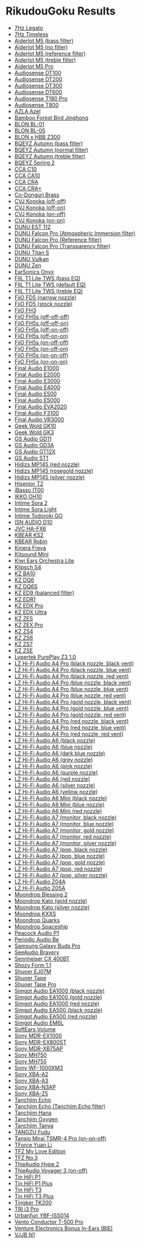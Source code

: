 # RikudouGoku Results

- [7Hz Legato](./in-ear/7Hz%20Legato)
- [7Hz Timeless](./in-ear/7Hz%20Timeless)
- [Aiderlot M5 (bass filter)](./in-ear/Aiderlot%20M5%20(bass%20filter))
- [Aiderlot M5 (no filter)](./in-ear/Aiderlot%20M5%20(no%20filter))
- [Aiderlot M5 (reference filter)](./in-ear/Aiderlot%20M5%20(reference%20filter))
- [Aiderlot M5 (treble filter)](./in-ear/Aiderlot%20M5%20(treble%20filter))
- [Aiderlot M5 Pro](./in-ear/Aiderlot%20M5%20Pro)
- [Audiosense DT100](./in-ear/Audiosense%20DT100)
- [Audiosense DT200](./in-ear/Audiosense%20DT200)
- [Audiosense DT300](./in-ear/Audiosense%20DT300)
- [Audiosense DT600](./in-ear/Audiosense%20DT600)
- [Audiosense T180 Pro](./in-ear/Audiosense%20T180%20Pro)
- [Audiosense T800](./in-ear/Audiosense%20T800)
- [AZLA Azel](./in-ear/AZLA%20Azel)
- [Bamboo Forest Bird Jinghong](./in-ear/Bamboo%20Forest%20Bird%20Jinghong)
- [BLON BL-01](./in-ear/BLON%20BL-01)
- [BLON BL-05](./in-ear/BLON%20BL-05)
- [BLON x HBB Z300](./in-ear/BLON%20x%20HBB%20Z300)
- [BQEYZ Autumn (bass filter)](./in-ear/BQEYZ%20Autumn%20(bass%20filter))
- [BQEYZ Autumn (normal filter)](./in-ear/BQEYZ%20Autumn%20(normal%20filter))
- [BQEYZ Autumn (treble filter)](./in-ear/BQEYZ%20Autumn%20(treble%20filter))
- [BQEYZ Spring 2](./in-ear/BQEYZ%20Spring%202)
- [CCA C10](./in-ear/CCA%20C10)
- [CCA CA10](./in-ear/CCA%20CA10)
- [CCA CRA](./in-ear/CCA%20CRA)
- [CCA CRA+](./in-ear/CCA%20CRA+)
- [Co-Donguri Brass](./in-ear/Co-Donguri%20Brass)
- [CVJ Konoka (off-off)](./in-ear/CVJ%20Konoka%20(off-off))
- [CVJ Konoka (off-on)](./in-ear/CVJ%20Konoka%20(off-on))
- [CVJ Konoka (on-off)](./in-ear/CVJ%20Konoka%20(on-off))
- [CVJ Konoka (on-on)](./in-ear/CVJ%20Konoka%20(on-on))
- [DUNU EST 112](./in-ear/DUNU%20EST%20112)
- [DUNU Falcon Pro (Atmospheric Immersion filter)](./in-ear/DUNU%20Falcon%20Pro%20(Atmospheric%20Immersion%20filter))
- [DUNU Falcon Pro (Reference filter)](./in-ear/DUNU%20Falcon%20Pro%20(Reference%20filter))
- [DUNU Falcon Pro (Transparency filter)](./in-ear/DUNU%20Falcon%20Pro%20(Transparency%20filter))
- [DUNU Titan S](./in-ear/DUNU%20Titan%20S)
- [DUNU Vulkan](./in-ear/DUNU%20Vulkan)
- [DUNU Zen](./in-ear/DUNU%20Zen)
- [EarSonics Onyx](./in-ear/EarSonics%20Onyx)
- [FIIL T1 Lite TWS (bass EQ)](./in-ear/FIIL%20T1%20Lite%20TWS%20(bass%20EQ))
- [FIIL T1 Lite TWS (default EQ)](./in-ear/FIIL%20T1%20Lite%20TWS%20(default%20EQ))
- [FIIL T1 Lite TWS (treble EQ)](./in-ear/FIIL%20T1%20Lite%20TWS%20(treble%20EQ))
- [FiiO FD5 (narrow nozzle)](./in-ear/FiiO%20FD5%20(narrow%20nozzle))
- [FiiO FD5 (stock nozzle)](./in-ear/FiiO%20FD5%20(stock%20nozzle))
- [FiiO FH3](./in-ear/FiiO%20FH3)
- [FiiO FH5s (off-off-off)](./in-ear/FiiO%20FH5s%20(off-off-off))
- [FiiO FH5s (off-off-on)](./in-ear/FiiO%20FH5s%20(off-off-on))
- [FiiO FH5s (off-on-off)](./in-ear/FiiO%20FH5s%20(off-on-off))
- [FiiO FH5s (off-on-on)](./in-ear/FiiO%20FH5s%20(off-on-on))
- [FiiO FH5s (on-off-off)](./in-ear/FiiO%20FH5s%20(on-off-off))
- [FiiO FH5s (on-off-on)](./in-ear/FiiO%20FH5s%20(on-off-on))
- [FiiO FH5s (on-on-off)](./in-ear/FiiO%20FH5s%20(on-on-off))
- [FiiO FH5s (on-on-on)](./in-ear/FiiO%20FH5s%20(on-on-on))
- [Final Audio E1000](./in-ear/Final%20Audio%20E1000)
- [Final Audio E2000](./in-ear/Final%20Audio%20E2000)
- [Final Audio E3000](./in-ear/Final%20Audio%20E3000)
- [Final Audio E4000](./in-ear/Final%20Audio%20E4000)
- [Final Audio E500](./in-ear/Final%20Audio%20E500)
- [Final Audio E5000](./in-ear/Final%20Audio%20E5000)
- [Final Audio EVA2020](./in-ear/Final%20Audio%20EVA2020)
- [Final Audio F3100](./in-ear/Final%20Audio%20F3100)
- [Final Audio VR3000](./in-ear/Final%20Audio%20VR3000)
- [Geek Wold GK10](./in-ear/Geek%20Wold%20GK10)
- [Geek Wold GK3](./in-ear/Geek%20Wold%20GK3)
- [GS Audio GD11](./in-ear/GS%20Audio%20GD11)
- [GS Audio GD3A](./in-ear/GS%20Audio%20GD3A)
- [GS Audio GT12X](./in-ear/GS%20Audio%20GT12X)
- [GS Audio ST1](./in-ear/GS%20Audio%20ST1)
- [Hidizs MP145 (red nozzle)](./in-ear/Hidizs%20MP145%20(red%20nozzle))
- [Hidizs MP145 (rosegold nozzle)](./in-ear/Hidizs%20MP145%20(rosegold%20nozzle))
- [Hidizs MP145 (silver nozzle)](./in-ear/Hidizs%20MP145%20(silver%20nozzle))
- [Hisenior T2](./in-ear/Hisenior%20T2)
- [iBasso IT00](./in-ear/iBasso%20IT00)
- [IKKO OH10](./in-ear/IKKO%20OH10)
- [Intime Sora 2](./in-ear/Intime%20Sora%202)
- [Intime Sora Light](./in-ear/Intime%20Sora%20Light)
- [Intime Todoroki GO](./in-ear/Intime%20Todoroki%20GO)
- [ISN AUDIO D10](./in-ear/ISN%20AUDIO%20D10)
- [JVC HA-FX6](./in-ear/JVC%20HA-FX6)
- [KBEAR KS2](./in-ear/KBEAR%20KS2)
- [KBEAR Robin](./in-ear/KBEAR%20Robin)
- [Kinera Freya](./in-ear/Kinera%20Freya)
- [Kitsound Mini](./in-ear/Kitsound%20Mini)
- [Kiwi Ears Orchestra Lite](./in-ear/Kiwi%20Ears%20Orchestra%20Lite)
- [Klipsch S4](./in-ear/Klipsch%20S4)
- [KZ BA10](./in-ear/KZ%20BA10)
- [KZ DQ6](./in-ear/KZ%20DQ6)
- [KZ DQ6S](./in-ear/KZ%20DQ6S)
- [KZ ED9 (balanced filter)](./in-ear/KZ%20ED9%20(balanced%20filter))
- [KZ EDR1](./in-ear/KZ%20EDR1)
- [KZ EDX Pro](./in-ear/KZ%20EDX%20Pro)
- [KZ EDX Ultra](./in-ear/KZ%20EDX%20Ultra)
- [KZ ZES](./in-ear/KZ%20ZES)
- [KZ ZEX Pro](./in-ear/KZ%20ZEX%20Pro)
- [KZ ZS4](./in-ear/KZ%20ZS4)
- [KZ ZS6](./in-ear/KZ%20ZS6)
- [KZ ZS7](./in-ear/KZ%20ZS7)
- [KZ ZSE](./in-ear/KZ%20ZSE)
- [Lypertek PurePlay Z3 1.0](./in-ear/Lypertek%20PurePlay%20Z3%201.0)
- [LZ Hi-Fi Audio A4 Pro (black nozzle, black vent)](./in-ear/LZ%20Hi-Fi%20Audio%20A4%20Pro%20(black%20nozzle,%20black%20vent))
- [LZ Hi-Fi Audio A4 Pro (black nozzle, blue vent)](./in-ear/LZ%20Hi-Fi%20Audio%20A4%20Pro%20(black%20nozzle,%20blue%20vent))
- [LZ Hi-Fi Audio A4 Pro (black nozzle, red vent)](./in-ear/LZ%20Hi-Fi%20Audio%20A4%20Pro%20(black%20nozzle,%20red%20vent))
- [LZ Hi-Fi Audio A4 Pro (blue nozzle, black vent)](./in-ear/LZ%20Hi-Fi%20Audio%20A4%20Pro%20(blue%20nozzle,%20black%20vent))
- [LZ Hi-Fi Audio A4 Pro (blue nozzle, blue vent)](./in-ear/LZ%20Hi-Fi%20Audio%20A4%20Pro%20(blue%20nozzle,%20blue%20vent))
- [LZ Hi-Fi Audio A4 Pro (blue nozzle, red vent)](./in-ear/LZ%20Hi-Fi%20Audio%20A4%20Pro%20(blue%20nozzle,%20red%20vent))
- [LZ Hi-Fi Audio A4 Pro (gold nozzle, black vent)](./in-ear/LZ%20Hi-Fi%20Audio%20A4%20Pro%20(gold%20nozzle,%20black%20vent))
- [LZ Hi-Fi Audio A4 Pro (gold nozzle, blue vent)](./in-ear/LZ%20Hi-Fi%20Audio%20A4%20Pro%20(gold%20nozzle,%20blue%20vent))
- [LZ Hi-Fi Audio A4 Pro (gold nozzle, red vent)](./in-ear/LZ%20Hi-Fi%20Audio%20A4%20Pro%20(gold%20nozzle,%20red%20vent))
- [LZ Hi-Fi Audio A4 Pro (red nozzle, black vent)](./in-ear/LZ%20Hi-Fi%20Audio%20A4%20Pro%20(red%20nozzle,%20black%20vent))
- [LZ Hi-Fi Audio A4 Pro (red nozzle, blue vent)](./in-ear/LZ%20Hi-Fi%20Audio%20A4%20Pro%20(red%20nozzle,%20blue%20vent))
- [LZ Hi-Fi Audio A4 Pro (red nozzle, red vent)](./in-ear/LZ%20Hi-Fi%20Audio%20A4%20Pro%20(red%20nozzle,%20red%20vent))
- [LZ Hi-Fi Audio A6 (black nozzle)](./in-ear/LZ%20Hi-Fi%20Audio%20A6%20(black%20nozzle))
- [LZ Hi-Fi Audio A6 (blue nozzle)](./in-ear/LZ%20Hi-Fi%20Audio%20A6%20(blue%20nozzle))
- [LZ Hi-Fi Audio A6 (dark blue nozzle)](./in-ear/LZ%20Hi-Fi%20Audio%20A6%20(dark%20blue%20nozzle))
- [LZ Hi-Fi Audio A6 (grey nozzle)](./in-ear/LZ%20Hi-Fi%20Audio%20A6%20(grey%20nozzle))
- [LZ Hi-Fi Audio A6 (pink nozzle)](./in-ear/LZ%20Hi-Fi%20Audio%20A6%20(pink%20nozzle))
- [LZ Hi-Fi Audio A6 (purple nozzle)](./in-ear/LZ%20Hi-Fi%20Audio%20A6%20(purple%20nozzle))
- [LZ Hi-Fi Audio A6 (red nozzle)](./in-ear/LZ%20Hi-Fi%20Audio%20A6%20(red%20nozzle))
- [LZ Hi-Fi Audio A6 (silver nozzle)](./in-ear/LZ%20Hi-Fi%20Audio%20A6%20(silver%20nozzle))
- [LZ Hi-Fi Audio A6 (yellow nozzle)](./in-ear/LZ%20Hi-Fi%20Audio%20A6%20(yellow%20nozzle))
- [LZ Hi-Fi Audio A6 Mini (black nozzle)](./in-ear/LZ%20Hi-Fi%20Audio%20A6%20Mini%20(black%20nozzle))
- [LZ Hi-Fi Audio A6 Mini (blue nozzle)](./in-ear/LZ%20Hi-Fi%20Audio%20A6%20Mini%20(blue%20nozzle))
- [LZ Hi-Fi Audio A6 Mini (red nozzle)](./in-ear/LZ%20Hi-Fi%20Audio%20A6%20Mini%20(red%20nozzle))
- [LZ Hi-Fi Audio A7 (monitor, black nozzle)](./in-ear/LZ%20Hi-Fi%20Audio%20A7%20(monitor,%20black%20nozzle))
- [LZ Hi-Fi Audio A7 (monitor, blue nozzle)](./in-ear/LZ%20Hi-Fi%20Audio%20A7%20(monitor,%20blue%20nozzle))
- [LZ Hi-Fi Audio A7 (monitor, gold nozzle)](./in-ear/LZ%20Hi-Fi%20Audio%20A7%20(monitor,%20gold%20nozzle))
- [LZ Hi-Fi Audio A7 (monitor, red nozzle)](./in-ear/LZ%20Hi-Fi%20Audio%20A7%20(monitor,%20red%20nozzle))
- [LZ Hi-Fi Audio A7 (monitor, silver nozzle)](./in-ear/LZ%20Hi-Fi%20Audio%20A7%20(monitor,%20silver%20nozzle))
- [LZ Hi-Fi Audio A7 (pop, black nozzle)](./in-ear/LZ%20Hi-Fi%20Audio%20A7%20(pop,%20black%20nozzle))
- [LZ Hi-Fi Audio A7 (pop, blue nozzle)](./in-ear/LZ%20Hi-Fi%20Audio%20A7%20(pop,%20blue%20nozzle))
- [LZ Hi-Fi Audio A7 (pop, gold nozzle)](./in-ear/LZ%20Hi-Fi%20Audio%20A7%20(pop,%20gold%20nozzle))
- [LZ Hi-Fi Audio A7 (pop, red nozzle)](./in-ear/LZ%20Hi-Fi%20Audio%20A7%20(pop,%20red%20nozzle))
- [LZ Hi-Fi Audio A7 (pop, silver nozzle)](./in-ear/LZ%20Hi-Fi%20Audio%20A7%20(pop,%20silver%20nozzle))
- [LZ Hi-Fi Audio Z04A](./in-ear/LZ%20Hi-Fi%20Audio%20Z04A)
- [LZ Hi-Fi Audio Z05A](./in-ear/LZ%20Hi-Fi%20Audio%20Z05A)
- [Moondrop Blessing 2](./in-ear/Moondrop%20Blessing%202)
- [Moondrop Kato (gold nozzle)](./in-ear/Moondrop%20Kato%20(gold%20nozzle))
- [Moondrop Kato (silver nozzle)](./in-ear/Moondrop%20Kato%20(silver%20nozzle))
- [Moondrop KXXS](./in-ear/Moondrop%20KXXS)
- [Moondrop Quarks](./in-ear/Moondrop%20Quarks)
- [Moondrop Spaceship](./in-ear/Moondrop%20Spaceship)
- [Peacock Audio P1](./in-ear/Peacock%20Audio%20P1)
- [Periodic Audio Be](./in-ear/Periodic%20Audio%20Be)
- [Samsung Galaxy Buds Pro](./in-ear/Samsung%20Galaxy%20Buds%20Pro)
- [SeeAudio Bravery](./in-ear/SeeAudio%20Bravery)
- [Sennheiser CX 400BT](./in-ear/Sennheiser%20CX%20400BT)
- [Shozy Form 1.1](./in-ear/Shozy%20Form%201.1)
- [Shuoer EJ07M](./in-ear/Shuoer%20EJ07M)
- [Shuoer Tape](./in-ear/Shuoer%20Tape)
- [Shuoer Tape Pro](./in-ear/Shuoer%20Tape%20Pro)
- [Simgot Audio EA1000 (black nozzle)](./in-ear/Simgot%20Audio%20EA1000%20(black%20nozzle))
- [Simgot Audio EA1000 (gold nozzle)](./in-ear/Simgot%20Audio%20EA1000%20(gold%20nozzle))
- [Simgot Audio EA1000 (red nozzle)](./in-ear/Simgot%20Audio%20EA1000%20(red%20nozzle))
- [Simgot Audio EA500 (black nozzle)](./in-ear/Simgot%20Audio%20EA500%20(black%20nozzle))
- [Simgot Audio EA500 (red nozzle)](./in-ear/Simgot%20Audio%20EA500%20(red%20nozzle))
- [Simgot Audio EM6L](./in-ear/Simgot%20Audio%20EM6L)
- [SoftEars Volume](./in-ear/SoftEars%20Volume)
- [Sony MDR-EX1000](./in-ear/Sony%20MDR-EX1000)
- [Sony MDR-EX800ST](./in-ear/Sony%20MDR-EX800ST)
- [Sony MDR-XB75AP](./in-ear/Sony%20MDR-XB75AP)
- [Sony MH750](./in-ear/Sony%20MH750)
- [Sony MH755](./in-ear/Sony%20MH755)
- [Sony WF-1000XM3](./in-ear/Sony%20WF-1000XM3)
- [Sony XBA-A2](./in-ear/Sony%20XBA-A2)
- [Sony XBA-A3](./in-ear/Sony%20XBA-A3)
- [Sony XBA-N3AP](./in-ear/Sony%20XBA-N3AP)
- [Sony XBA-Z5](./in-ear/Sony%20XBA-Z5)
- [Tanchjim Echo](./in-ear/Tanchjim%20Echo)
- [Tanchjim Echo (Tanchjim Echo filter)](./in-ear/Tanchjim%20Echo%20(Tanchjim%20Echo%20filter))
- [Tanchjim Hana](./in-ear/Tanchjim%20Hana)
- [Tanchjim Oxygen](./in-ear/Tanchjim%20Oxygen)
- [Tanchjim Tanya](./in-ear/Tanchjim%20Tanya)
- [TANGZU Fudu](./in-ear/TANGZU%20Fudu)
- [Tansio Mirai TSMR-4 Pro (on-on-off)](./in-ear/Tansio%20Mirai%20TSMR-4%20Pro%20(on-on-off))
- [TForce Yuan Li](./in-ear/TForce%20Yuan%20Li)
- [TFZ My Love Edition](./in-ear/TFZ%20My%20Love%20Edition)
- [TFZ No.3](./in-ear/TFZ%20No.3)
- [ThieAudio Hype 2](./in-ear/ThieAudio%20Hype%202)
- [ThieAudio Voyager 3 (on-off)](./in-ear/ThieAudio%20Voyager%203%20(on-off))
- [Tin HiFi P1](./in-ear/Tin%20HiFi%20P1)
- [Tin HiFi P1 Plus](./in-ear/Tin%20HiFi%20P1%20Plus)
- [Tin HiFi T3](./in-ear/Tin%20HiFi%20T3)
- [Tin HiFi T3 Plus](./in-ear/Tin%20HiFi%20T3%20Plus)
- [Tingker TK200](./in-ear/Tingker%20TK200)
- [TRI i3 Pro](./in-ear/TRI%20i3%20Pro)
- [Urbanfun YBF-ISS014](./in-ear/Urbanfun%20YBF-ISS014)
- [Vento Conductor T-500 Pro](./in-ear/Vento%20Conductor%20T-500%20Pro)
- [Venture Electronics Bonus In-Ears (BIE)](./in-ear/Venture%20Electronics%20Bonus%20In-Ears%20(BIE))
- [VJJB N1](./in-ear/VJJB%20N1)
